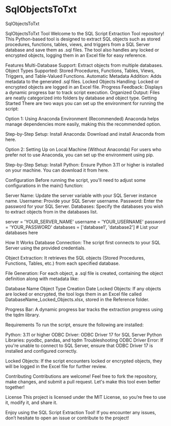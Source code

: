 # SqlObjectsToTxt
SqlObjectsToTxt

SqlObjectsToTxt Tool
Welcome to the SQL Script Extraction Tool repository! This Python-based tool is designed to extract SQL objects such as stored procedures, functions, tables, views, and triggers from a SQL Server database and save them as .sql files. The tool also handles any locked or encrypted objects, logging them in an Excel file for easy reference.

Features
Multi-Database Support: Extract objects from multiple databases.
Object Types Supported: Stored Procedures, Functions, Tables, Views, Triggers, and Table-Valued Functions.
Automatic Metadata Addition: Adds metadata to the generated .sql files.
Locked Objects Handling: Locked or encrypted objects are logged in an Excel file.
Progress Feedback: Displays a dynamic progress bar to track script execution.
Organized Output: Files are neatly categorized into folders by database and object type.
Getting Started
There are two ways you can set up the environment for running the script:

Option 1: Using Anaconda Environment (Recommended)
Anaconda helps manage dependencies more easily, making this the recommended option.

Step-by-Step Setup:
Install Anaconda:
Download and install Anaconda from here.

Option 2: Setting Up on Local Machine (Without Anaconda)
For users who prefer not to use Anaconda, you can set up the environment using pip.

Step-by-Step Setup:
Install Python:
Ensure Python 3.11 or higher is installed on your machine. You can download it from here.

Configuration
Before running the script, you'll need to adjust some configurations in the main() function:

Server Name: Update the server variable with your SQL Server instance name.
Username: Provide your SQL Server username.
Password: Enter the password for your SQL Server.
Databases: Specify the databases you wish to extract objects from in the databases list.

server = 'YOUR_SERVER_NAME'
username = 'YOUR_USERNAME'
password = 'YOUR_PASSWORD'
databases = ['database1', 'database2']  # List your databases here

How It Works
Database Connection:
The script first connects to your SQL Server using the provided credentials.

Object Extraction:
It retrieves the SQL objects (Stored Procedures, Functions, Tables, etc.) from each specified database.

File Generation:
For each object, a .sql file is created, containing the object definition along with metadata like:

Database Name
Object Type
Creation Date
Locked Objects:
If any objects are locked or encrypted, the tool logs them in an Excel file called DatabaseName_Locked_Objects.xlsx, stored in the Reference folder.

Progress Bar:
A dynamic progress bar tracks the extraction progress using the tqdm library.

Requirements
To run the script, ensure the following are installed:

Python: 3.11 or higher
ODBC Driver: ODBC Driver 17 for SQL Server
Python Libraries: pyodbc, pandas, and tqdm
Troubleshooting
ODBC Driver Error:
If you're unable to connect to SQL Server, ensure that ODBC Driver 17 is installed and configured correctly.

Locked Objects:
If the script encounters locked or encrypted objects, they will be logged in the Excel file for further review.

Contributing
Contributions are welcome! Feel free to fork the repository, make changes, and submit a pull request. Let's make this tool even better together!

License
This project is licensed under the MIT License, so you’re free to use it, modify it, and share it.

Enjoy using the SQL Script Extraction Tool! If you encounter any issues, don’t hesitate to open an issue or contribute to the project!
